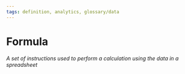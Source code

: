 ```yaml
---
tags: definition, analytics, glossary/data
---
```

#  Formula
*A set of instructions used to perform a calculation using the data in a spreadsheet*